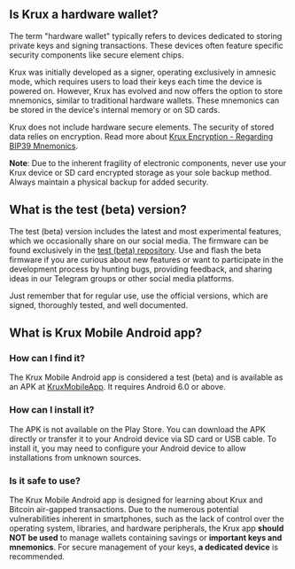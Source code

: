 ## Is Krux a hardware wallet?
The term "hardware wallet" typically refers to devices dedicated to storing private keys and signing transactions. These devices often feature specific security components like secure element chips.

Krux was initially developed as a signer, operating exclusively in amnesic mode, which requires users to load their keys each time the device is powered on. However, Krux has evolved and now offers the option to store mnemonics, similar to traditional hardware wallets. These mnemonics can be stored in the device's internal memory or on SD cards.

Krux does not include hardware secure elements. The security of stored data relies on encryption. Read more about [Krux Encryption - Regarding BIP39 Mnemonics](getting-started/features/encryption/encryption.md/#regarding-bip39-mnemonics).

**Note**: Due to the inherent fragility of electronic components, never use your Krux device or SD card encrypted storage as your sole backup method. Always maintain a physical backup for added security.

## What is the test (beta) version?
The test (beta) version includes the latest and most experimental features, which we occasionally share on our social media. The firmware can be found exclusively in the [test (beta) repository](https://github.com/odudex/krux_binaries). Use and flash the beta firmware if you are curious about new features or want to participate in the development process by hunting bugs, providing feedback, and sharing ideas in our Telegram groups or other social media platforms.

Just remember that for regular use, use the official versions, which are signed, thoroughly tested, and well documented.

## What is Krux Mobile Android app?

### How can I find it?
The Krux Mobile Android app is considered a test (beta) and is available as an APK at [KruxMobileApp](https://github.com/selfcustody/KruxMobileApp). It requires Android 6.0 or above.

### How can I install it?
The APK is not available on the Play Store. You can download the APK directly or transfer it to your Android device via SD card or USB cable. To install it, you may need to configure your Android device to allow installations from unknown sources.

### Is it safe to use?
The Krux Mobile Android app is designed for learning about Krux and Bitcoin air-gapped transactions. Due to the numerous potential vulnerabilities inherent in smartphones, such as the lack of control over the operating system, libraries, and hardware peripherals, the Krux app **should NOT be used** to manage wallets containing savings or **important keys and mnemonics**. For secure management of your keys, **a dedicated device** is recommended.
